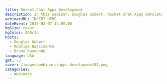 ```yaml
---
title: Rocket.Chat Apps Development
description: In this webinar, Douglas Gubert, Rocket.Chat Apps Advocate, will demonstrate how to leverage the Rocket.Chat Apps-Engine to extend Rocket.Chat's functionality.   Featuring a special live appearance by Rodrigo Nascimento, CTO Rocket.Chat.
webinarURL: INSERT_HERE
dateEvent: 2019-03-07 14:00:00
bgSize: cover
bgColor: 030c1a
hosts:
  - Douglas Gubert
  - Rodrigo Nascimento
  - Bruno Raymundo
language: USA
gmt: -3
cover: /images/webinars/apps-development01.png
categories:
  - Webinars
---
```

